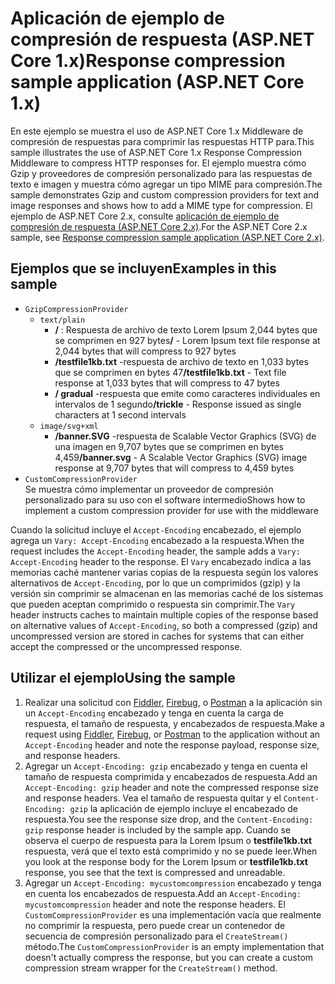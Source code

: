 # <a name="response-compression-sample-application-aspnet-core-1x"></a><span data-ttu-id="8e4c3-101">Aplicación de ejemplo de compresión de respuesta (ASP.NET Core 1.x)</span><span class="sxs-lookup"><span data-stu-id="8e4c3-101">Response compression sample application (ASP.NET Core 1.x)</span></span>

<span data-ttu-id="8e4c3-102">En este ejemplo se muestra el uso de ASP.NET Core 1.x Middleware de compresión de respuestas para comprimir las respuestas HTTP para.</span><span class="sxs-lookup"><span data-stu-id="8e4c3-102">This sample illustrates the use of ASP.NET Core 1.x Response Compression Middleware to compress HTTP responses for.</span></span> <span data-ttu-id="8e4c3-103">El ejemplo muestra cómo Gzip y proveedores de compresión personalizado para las respuestas de texto e imagen y muestra cómo agregar un tipo MIME para compresión.</span><span class="sxs-lookup"><span data-stu-id="8e4c3-103">The sample demonstrates Gzip and custom compression providers for text and image responses and shows how to add a MIME type for compression.</span></span> <span data-ttu-id="8e4c3-104">El ejemplo de ASP.NET Core 2.x, consulte [aplicación de ejemplo de compresión de respuesta (ASP.NET Core 2.x)](https://github.com/aspnet/Docs/tree/master/aspnetcore/performance/response-compression/samples/2.x).</span><span class="sxs-lookup"><span data-stu-id="8e4c3-104">For the ASP.NET Core 2.x sample, see [Response compression sample application (ASP.NET Core 2.x)](https://github.com/aspnet/Docs/tree/master/aspnetcore/performance/response-compression/samples/2.x).</span></span>

## <a name="examples-in-this-sample"></a><span data-ttu-id="8e4c3-105">Ejemplos que se incluyen</span><span class="sxs-lookup"><span data-stu-id="8e4c3-105">Examples in this sample</span></span>

* `GzipCompressionProvider`
  * `text/plain`
    * <span data-ttu-id="8e4c3-106">**/** : Respuesta de archivo de texto Lorem Ipsum 2,044 bytes que se comprimen en 927 bytes</span><span class="sxs-lookup"><span data-stu-id="8e4c3-106">**/** - Lorem Ipsum text file response at 2,044 bytes that will compress to 927 bytes</span></span>
    * <span data-ttu-id="8e4c3-107">**/testfile1kb.txt** -respuesta de archivo de texto en 1,033 bytes que se comprimen en bytes 47</span><span class="sxs-lookup"><span data-stu-id="8e4c3-107">**/testfile1kb.txt** - Text file response at 1,033 bytes that will compress to 47 bytes</span></span>
    * <span data-ttu-id="8e4c3-108">**/ gradual** -respuesta que emite como caracteres individuales en intervalos de 1 segundo</span><span class="sxs-lookup"><span data-stu-id="8e4c3-108">**/trickle** - Response issued as single characters at 1 second intervals</span></span>
  * `image/svg+xml`
    * <span data-ttu-id="8e4c3-109">**/banner.SVG** -respuesta de Scalable Vector Graphics (SVG) de una imagen en 9,707 bytes que se comprimen en bytes 4,459</span><span class="sxs-lookup"><span data-stu-id="8e4c3-109">**/banner.svg** - A Scalable Vector Graphics (SVG) image response at 9,707 bytes that will compress to 4,459 bytes</span></span>
* `CustomCompressionProvider`<br><span data-ttu-id="8e4c3-110">Se muestra cómo implementar un proveedor de compresión personalizado para su uso con el software intermedio</span><span class="sxs-lookup"><span data-stu-id="8e4c3-110">Shows how to implement a custom compression provider for use with the middleware</span></span>

<span data-ttu-id="8e4c3-111">Cuando la solicitud incluye el `Accept-Encoding` encabezado, el ejemplo agrega un `Vary: Accept-Encoding` encabezado a la respuesta.</span><span class="sxs-lookup"><span data-stu-id="8e4c3-111">When the request includes the `Accept-Encoding` header, the sample adds a `Vary: Accept-Encoding` header to the response.</span></span> <span data-ttu-id="8e4c3-112">El `Vary` encabezado indica a las memorias caché mantener varias copias de la respuesta según los valores alternativos de `Accept-Encoding`, por lo que un comprimidos (gzip) y la versión sin comprimir se almacenan en las memorias caché de los sistemas que pueden aceptan comprimido o respuesta sin comprimir.</span><span class="sxs-lookup"><span data-stu-id="8e4c3-112">The `Vary` header instructs caches to maintain multiple copies of the response based on alternative values of `Accept-Encoding`, so both a compressed (gzip) and uncompressed version are stored in caches for systems that can either accept the compressed or the uncompressed response.</span></span>

## <a name="using-the-sample"></a><span data-ttu-id="8e4c3-113">Utilizar el ejemplo</span><span class="sxs-lookup"><span data-stu-id="8e4c3-113">Using the sample</span></span>

1. <span data-ttu-id="8e4c3-114">Realizar una solicitud con [Fiddler](http://www.telerik.com/fiddler), [Firebug](http://getfirebug.com/), o [Postman](https://www.getpostman.com/) a la aplicación sin un `Accept-Encoding` encabezado y tenga en cuenta la carga de respuesta, el tamaño de respuesta, y encabezados de respuesta.</span><span class="sxs-lookup"><span data-stu-id="8e4c3-114">Make a request using [Fiddler](http://www.telerik.com/fiddler), [Firebug](http://getfirebug.com/), or [Postman](https://www.getpostman.com/) to the application without an `Accept-Encoding` header and note the response payload, response size, and response headers.</span></span>
1. <span data-ttu-id="8e4c3-115">Agregar un `Accept-Encoding: gzip` encabezado y tenga en cuenta el tamaño de respuesta comprimida y encabezados de respuesta.</span><span class="sxs-lookup"><span data-stu-id="8e4c3-115">Add an `Accept-Encoding: gzip` header and note the compressed response size and response headers.</span></span> <span data-ttu-id="8e4c3-116">Vea el tamaño de respuesta quitar y el `Content-Encoding: gzip` la aplicación de ejemplo incluye el encabezado de respuesta.</span><span class="sxs-lookup"><span data-stu-id="8e4c3-116">You see the response size drop, and the `Content-Encoding: gzip` response header is included by the sample app.</span></span> <span data-ttu-id="8e4c3-117">Cuando se observa el cuerpo de respuesta para la Lorem Ipsum o **testfile1kb.txt** respuesta, verá que el texto está comprimido y no se puede leer.</span><span class="sxs-lookup"><span data-stu-id="8e4c3-117">When you look at the response body for the Lorem Ipsum or **testfile1kb.txt** response, you see that the text is compressed and unreadable.</span></span>
1. <span data-ttu-id="8e4c3-118">Agregar un `Accept-Encoding: mycustomcompression` encabezado y tenga en cuenta los encabezados de respuesta.</span><span class="sxs-lookup"><span data-stu-id="8e4c3-118">Add an `Accept-Encoding: mycustomcompression` header and note the response headers.</span></span> <span data-ttu-id="8e4c3-119">El `CustomCompressionProvider` es una implementación vacía que realmente no comprimir la respuesta, pero puede crear un contenedor de secuencia de compresión personalizado para el `CreateStream()` método.</span><span class="sxs-lookup"><span data-stu-id="8e4c3-119">The `CustomCompressionProvider` is an empty implementation that doesn't actually compress the response, but you can create a custom compression stream wrapper for the `CreateStream()` method.</span></span>
